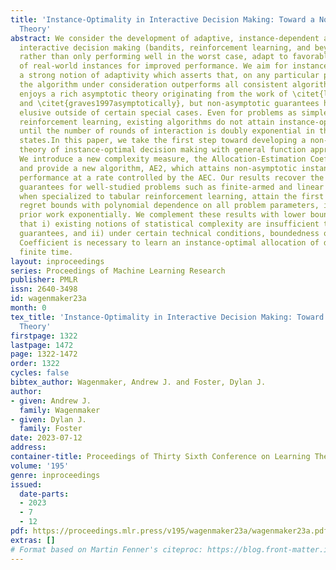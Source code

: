 ```yaml
---
title: 'Instance-Optimality in Interactive Decision Making: Toward a Non-Asymptotic
  Theory'
abstract: We consider the development of adaptive, instance-dependent algorithms for
  interactive decision making (bandits, reinforcement learning, and beyond) that,
  rather than only performing well in the worst case, adapt to favorable properties
  of real-world instances for improved performance. We aim for instance-optimality,
  a strong notion of adaptivity which asserts that, on any particular problem instance,
  the algorithm under consideration outperforms all consistent algorithms. Instance-optimality
  enjoys a rich asymptotic theory originating from the work of \citet{lai1985asymptotically}
  and \citet{graves1997asymptotically}, but non-asymptotic guarantees have remained
  elusive outside of certain special cases. Even for problems as simple as tabular
  reinforcement learning, existing algorithms do not attain instance-optimal performance
  until the number of rounds of interaction is doubly exponential in the number of
  states.In this paper, we take the first step toward developing a non-asymptotic
  theory of instance-optimal decision making with general function approximation.
  We introduce a new complexity measure, the Allocation-Estimation Coefficient (AEC),
  and provide a new algorithm, AE2, which attains non-asymptotic instance-optimal
  performance at a rate controlled by the AEC. Our results recover the best known
  guarantees for well-studied problems such as finite-armed and linear bandits and,
  when specialized to tabular reinforcement learning, attain the first instance-optimal
  regret bounds with polynomial dependence on all problem parameters, improving over
  prior work exponentially. We complement these results with lower bounds that show
  that i) existing notions of statistical complexity are insufficient to derive non-asymptotic
  guarantees, and ii) under certain technical conditions, boundedness of the Allocation-Estimation
  Coefficient is necessary to learn an instance-optimal allocation of decisions in
  finite time.
layout: inproceedings
series: Proceedings of Machine Learning Research
publisher: PMLR
issn: 2640-3498
id: wagenmaker23a
month: 0
tex_title: 'Instance-Optimality in Interactive Decision Making: Toward a Non-Asymptotic
  Theory'
firstpage: 1322
lastpage: 1472
page: 1322-1472
order: 1322
cycles: false
bibtex_author: Wagenmaker, Andrew J. and Foster, Dylan J.
author:
- given: Andrew J.
  family: Wagenmaker
- given: Dylan J.
  family: Foster
date: 2023-07-12
address: 
container-title: Proceedings of Thirty Sixth Conference on Learning Theory
volume: '195'
genre: inproceedings
issued:
  date-parts:
  - 2023
  - 7
  - 12
pdf: https://proceedings.mlr.press/v195/wagenmaker23a/wagenmaker23a.pdf
extras: []
# Format based on Martin Fenner's citeproc: https://blog.front-matter.io/posts/citeproc-yaml-for-bibliographies/
---
```

